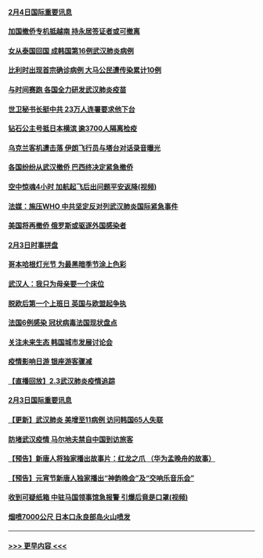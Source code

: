 #### [2月4日国际重要讯息](../pages/prog202/a102768884.md?t=02042322) 
#### [加国撤侨专机抵越南 持永居签证者或可撤离](../pages/prog202/a102768877.md?t=02042322) 
#### [女从泰国回国 成韩国第16例武汉肺炎病例](../pages/prog202/a102768669.md?t=02042322) 
#### [比利时出现首宗确诊病例 大马公民遭传染累计10例](../pages/prog202/a102768824.md?t=02042322) 
#### [与时间赛跑 各国全力研发武汉肺炎疫苗](../pages/prog202/a102768738.md?t=02042322) 
#### [世卫秘书长挺中共 23万人连署要求他下台](../pages/prog202/a102768717.md?t=02042322) 
#### [钻石公主号抵日本横滨 逾3700人隔离检疫](../pages/prog202/a102768714.md?t=02042322) 
#### [乌克兰客机遭击落 伊朗飞行员与塔台对话录音曝光](../pages/prog202/a102768645.md?t=02042322) 
#### [各国纷纷从武汉撤侨 巴西终决定紧急撤侨](../pages/prog202/a102768630.md?t=02042322) 
#### [空中惊魂4小时 加航起飞后出问题平安返降(视频)](../pages/prog202/a102768601.md?t=02042322) 
#### [法媒：施压WHO 中共坚定反对列武汉肺炎国际紧急事件](../pages/prog202/a102768584.md?t=02042322) 
#### [美国将再撤侨 俄罗斯或驱逐外国感染者](../pages/prog202/a102768247.md?t=02042322) 
#### [2月3日时事拼盘](../pages/prog202/a102768402.md?t=02042322) 
#### [哥本哈根灯光节 为最黑暗季节涂上色彩](../pages/prog202/a102768369.md?t=02042322) 
#### [武汉人：我只为母亲要一个床位](../pages/prog202/a102768250.md?t=02042322) 
#### [脱欧后第一个上班日 英国与欧盟起争执](../pages/prog202/a102768252.md?t=02042322) 
#### [法国6例感染 冠状病毒法国现状盘点](../pages/prog202/a102768157.md?t=02042322) 
#### [关注未来生态 韩国城市发展讨论会](../pages/prog202/a102768153.md?t=02042322) 
#### [疫情影响日游 银座游客骤减](../pages/prog202/a102768160.md?t=02042322) 
#### [【直播回放】2.3武汉肺炎疫情追踪](../pages/prog202/a102768128.md?t=02042322) 
#### [2月3日国际重要讯息](../pages/prog202/a102767896.md?t=02042322) 
#### [【更新】武汉肺炎 美增至11病例 访问韩国65人失联](../pages/prog202/a102758911.md?t=02042322) 
#### [防堵武汉疫情 马尔地夫禁自中国到访旅客](../pages/prog202/a102767847.md?t=02042322) 
#### [【预告】新唐人将独家播出故事片：红龙之爪 （华为孟晚舟的故事）](../pages/prog202/a102767728.md?t=02042322) 
#### [【预告】元宵节新唐人独家播出“神韵晚会”及“交响乐音乐会”](../pages/prog202/a102767674.md?t=02042322) 
#### [收到可疑纸箱 中驻马国领事馆急报警 引爆后竟是口罩(视频)](../pages/prog202/a102767695.md?t=02042322) 
#### [烟喷7000公尺 日本口永良部岛火山喷发](../pages/prog202/a102767687.md?t=02042322) 

----
#### [ >>> 更早内容 <<< ](../indexes/prog202-earlier.md)
